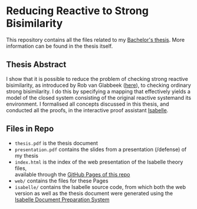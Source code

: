 # Reducing Reactive to Strong Bisimilarity

This repository contains all the files related to my [Bachelor's thesis](https://maxpohlmann.github.io/Reducing-Reactive-to-Strong-Bisimilarity/thesis.pdf). More information can be found in the thesis itself.

## Thesis Abstract

I show that it is possible to reduce the problem of checking strong reactive bisimilarity, as introduced by Rob van Glabbeek ([here](https://arxiv.org/abs/2008.11499)), to checking ordinary strong bisimilarity. I do this by specifying a mapping that effectively yields a model of the closed system consisting of the original reactive systemand its environment. I formalised all concepts discussed in this thesis, and conducted all the proofs, in the interactive proof assistant [Isabelle](https://isabelle.in.tum.de/).

## Files in Repo

- `thesis.pdf` is the thesis document
- `presentation.pdf` contains the slides from a presentation (/defense) of my thesis
- `index.html` is the index of the web presentation of the Isabelle theory files, \
available through the [GitHub Pages of this repo](https://maxpohlmann.github.io/Reducing-Reactive-to-Strong-Bisimilarity/)
- `web/` contains the files for these Pages
- `isabelle/` contains the Isabelle source code, from which both the web version as well as the thesis document were generated using the [Isabelle Document Preparation System](https://isabelle.in.tum.de/doc/system.pdf)
